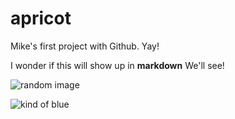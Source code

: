 apricot
=======

Mike's first project with Github. Yay!

I wonder if this will show up in **markdown** 
We'll see!

![random image](http://imgs.xkcd.com/comics/im_so_random.png)

![kind of blue](https://www.youtube.com/watch?v=HMPL_ACKmHk)
